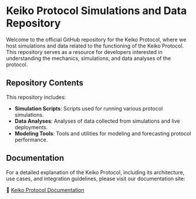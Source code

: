 # Keiko Protocol Simulations and Data Repository

Welcome to the official GitHub repository for the Keiko Protocol, where we host simulations and data related to the functioning of the Keiko Protocol. This repository serves as a resource for developers interested in understanding the mechanics, simulations, and data analyses of the protocol.

## Repository Contents

This repository includes:
- **Simulation Scripts**: Scripts used for running various protocol simulations.
- **Data Analyses**: Analyses of data collected from simulations and live deployments.
- **Modeling Tools**: Tools and utilities for modeling and forecasting protocol performance.

## Documentation

For a detailed explanation of the Keiko Protocol, including its architecture, use cases, and integration guidelines, please visit our documentation site:

📄 [Keiko Protocol Documentation](https://docs.keikofinance.com/)


